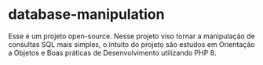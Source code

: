 # database-manipulation
Esse é um projeto open-source. Nesse projeto viso tornar a manipulação de consultas SQL mais simples, o intuito do projeto são estudos em Orientação a Objetos e Boas práticas de Desenvolvimento utilizando PHP 8.
